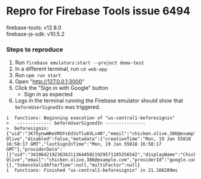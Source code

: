 # Repro for Firebase Tools issue 6494

firebase-tools: v12.8.0<br>
firebase-js-sdk: v10.5.2<br>

### Steps to reproduce

1. Run `firebase emulators:start --project demo-test`
1. In a different terminal, run `cd web-app`
1. Run `npm run start`
1. Open "http://127.0.0.1:3000"
1. Click the "Sign in with Google" button
   - Sign in as expected
1. Logs in the terminal running the Firebase emulator should show that `beforeUserSignedIn` was triggered.
```shell
i  functions: Beginning execution of "us-central1-beforesignin"
>   ------------- beforeUserSignedIn --------------- 
>  beforesignin: {"uid":"JK75ynwWReVROYsEd3sTlu6VLv4N","email":"chicken.olive.386@example.com","emailVerified":true,"displayName":"Chicken Olive","disabled":false,"metadata":{"creationTime":"Mon, 19 Jan 55818 16:58:17 GMT","lastSignInTime":"Mon, 19 Jan 55818 16:58:17 GMT"},"providerData":[{"uid":"3410642192363621136445921929571185356542","displayName":"Chicken Olive","email":"chicken.olive.386@example.com","providerId":"google.com"}],"customClaims":{},"tokensValidAfterTime":null,"multiFactor":null}
i  functions: Finished "us-central1-beforesignin" in 21.108289ms
```